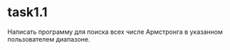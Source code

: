 # task1.1

Написать программу для поиска всех числе Армстронга в указанном пользователем диапазоне.
